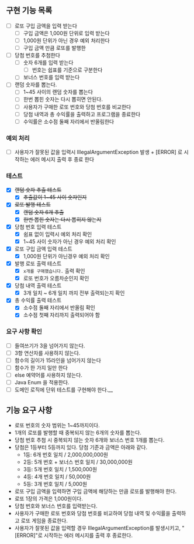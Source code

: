 ## 구현 기능 목록
- [ ] 로또 구입 금액을 입력 받는다
  - [ ] 구입 금액은 1,000원 단위로 입력 받는다
  - [ ] 1,000원 단위가 아닌 경우 예외 처리한다
  - [ ] 구입 금액 만큼 로또를 발행한
- [ ] 당첨 번호를 추첨한다
  - [ ] 숫자 6개를 입력 받는다
    - [ ] 번호는 쉽표를 기준으로 구분한다
  - [ ] 보너스 번호를 입력 받는다
- [ ] 랜덤 숫자를 뽑는다.
  - [ ] 1~45 사이의 랜덤 숫자를 뽑는다
  - [ ] 한번 뽑힌 숫자는 다시 뽑히면 안된다.
  - [ ] 사용자가 구매한 로또 번호와 당첨 번호를 비교한다
  - [ ] 당첨 내역과 총 수익률을 출력하고 프로그램을 종료한다
  - [ ] 수익률은 소수점 둘째 자리에서 반올림한다

### 예외 처리
- [ ] 사용자가 잘못된 값을 입력시 IllegalArgumentException 발생 + [ERROR] 로 시작하는 에러 메시지 출력 후 종료 한다

### 테스트
- [X] ~~랜덤 숫자 추출 테스트~~
  - [X] ~~추출값이 1~45 사이 숫자인지~~
- [X] ~~로또 발행 테스트~~
  - [X] ~~랜덤 숫자 6개 추출~~
  - [X] ~~한번 뽑힌 숫자는 다시 뽑히지 않는지~~
- [X] 당첨 번호 입력 테스트
  - [X] 쉼표 없이 입력시 예외 처리 확인
  - [X] 1~45 사이 숫자가 아닌 경우 예외 처리 확인
- [X] 로또 구입 금액 입력 테스트
  - [X] 1,000원 단위가 아닌경우 예외 처리 확인
- [X] 발행 로또 출력 테스트
  - [X] `x개를 구매했습니다.` 출력 확인
  - [X] 로또 번호가 오름차순인지 확인
- [X] 당첨 내역 출력 테스트
  - [X] 3개 일치 ~ 6개 일치 까지 전부 출력되는지 확인
- [X] 총 수익률 출력 테스트
  - [X] 소수점 둘째 자리에서 반올림 확인
  - [X] 소수점 첫째 자리까지 출력되어야 함

### 요구 사항 확인
- [ ] 들여쓰기가 3을 넘어가지 않는다.
- [ ] 3항 연산자를 사용하지 않는다.
- [ ] 함수의 길이가 15라인을 넘어가지 않는다
- [ ] 함수가 한 가지 일만 한다
- [ ] else 예약어를 사용하지 않는다.
- [ ] Java Enum 을 적용한다.
- [ ] 도메인 로직에 단위 테스트를 구현해야 한다.__

## 기능 요구 사항
- 로또 번호의 숫자 범위는 1~45까지이다.
- 1개의 로또를 발행할 때 중복되지 않는 6개의 숫자를 뽑는다.
- 당첨 번호 추첨 시 중복되지 않는 숫자 6개와 보너스 번호 1개를 뽑는다.
- 당첨은 1등부터 5등까지 있다. 당첨 기준과 금액은 아래와 같다.
    - 1등: 6개 번호 일치 / 2,000,000,000원
    - 2등: 5개 번호 + 보너스 번호 일치 / 30,000,000원
    - 3등: 5개 번호 일치 / 1,500,000원
    - 4등: 4개 번호 일치 / 50,000원
    - 5등: 3개 번호 일치 / 5,000원
- 로또 구입 금액을 입력하면 구입 금액에 해당하는 만큼 로또를 발행해야 한다.
- 로또 1장의 가격은 1,000원이다.
- 당첨 번호와 보너스 번호를 입력받는다. 
- 사용자가 구매한 로또 번호와 당첨 번호를 비교하여 당첨 내역 및 수익률을 출력하고 로또 게임을 종료한다. 
- 사용자가 잘못된 값을 입력할 경우 IllegalArgumentException를 발생시키고, "[ERROR]"로 시작하는 에러 메시지를 출력 후 종료한다.